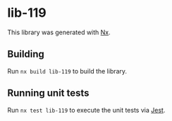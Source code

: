 # lib-119

This library was generated with [Nx](https://nx.dev).

## Building

Run `nx build lib-119` to build the library.

## Running unit tests

Run `nx test lib-119` to execute the unit tests via [Jest](https://jestjs.io).
